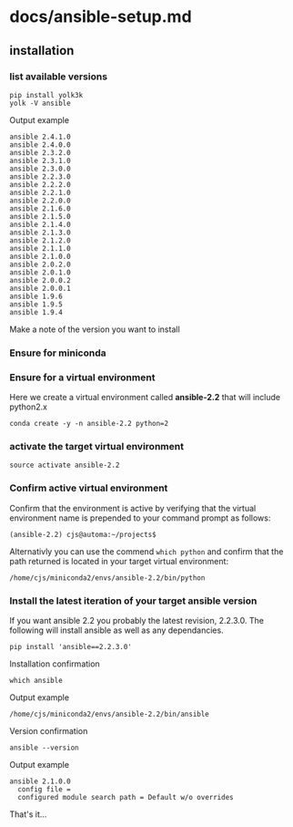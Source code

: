 # docs/ansible-setup.md

## installation

### list available versions

```shell
pip install yolk3k
yolk -V ansible
```

Output example

```shell
ansible 2.4.1.0
ansible 2.4.0.0
ansible 2.3.2.0
ansible 2.3.1.0
ansible 2.3.0.0
ansible 2.2.3.0
ansible 2.2.2.0
ansible 2.2.1.0
ansible 2.2.0.0
ansible 2.1.6.0
ansible 2.1.5.0
ansible 2.1.4.0
ansible 2.1.3.0
ansible 2.1.2.0
ansible 2.1.1.0
ansible 2.1.0.0
ansible 2.0.2.0
ansible 2.0.1.0
ansible 2.0.0.2
ansible 2.0.0.1
ansible 1.9.6
ansible 1.9.5
ansible 1.9.4
```

Make a note of the version you want to install

### Ensure for miniconda

### Ensure for a virtual environment

Here we create a virtual environment called **ansible-2.2** that will include python2.x

```shell
conda create -y -n ansible-2.2 python=2
```

### activate the target virtual environment

```shell
source activate ansible-2.2
```

### Confirm active virtual environment

Confirm that the environment is active by verifying that the virtual environment name is prepended to your command prompt as follows:

```shell
(ansible-2.2) cjs@automa:~/projects$ 
```

Alternativly you can use the commend `which python` and confirm that the path returned is located in your target virtual environment:

```shell
/home/cjs/miniconda2/envs/ansible-2.2/bin/python
```

### Install the latest iteration of your target ansible version

If you want ansible 2.2 you probably the latest revision, 2.2.3.0. The following will install ansible as well as any dependancies.

```shell
pip install 'ansible==2.2.3.0' 
```

Installation confirmation

```shell
which ansible
```

Output example

```shell
/home/cjs/miniconda2/envs/ansible-2.2/bin/ansible
```

Version confirmation

```shell
ansible --version
```

Output example

```shell
ansible 2.1.0.0
  config file = 
  configured module search path = Default w/o overrides
```

That's it...

